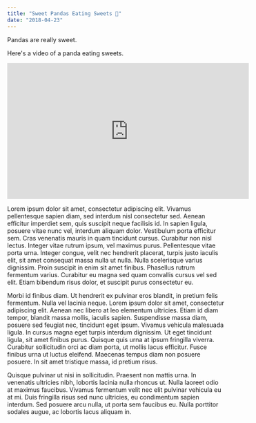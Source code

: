 ```yaml
---
title: "Sweet Pandas Eating Sweets 🍧"
date: "2018-04-23"
---
```


Pandas are really sweet.

Here's a video of a panda eating sweets.

<iframe width="560" height="315" src="https://www.youtube.com/embed/4n0xNbfJLR8" frameborder="0" allowfullscreen></iframe>

 Lorem ipsum dolor sit amet, consectetur adipiscing elit. Vivamus pellentesque sapien diam, sed interdum nisl consectetur sed. Aenean efficitur imperdiet sem, quis suscipit neque facilisis id. In sapien ligula, posuere vitae nunc vel, interdum aliquam dolor. Vestibulum porta efficitur sem. Cras venenatis mauris in quam tincidunt cursus. Curabitur non nisl lectus. Integer vitae rutrum ipsum, vel maximus purus. Pellentesque vitae porta urna. Integer congue, velit nec hendrerit placerat, turpis justo iaculis elit, sit amet consequat massa nulla ut nulla. Nulla scelerisque varius dignissim. Proin suscipit in enim sit amet finibus. Phasellus rutrum fermentum varius. Curabitur eu magna sed quam convallis cursus vel sed elit. Etiam bibendum risus dolor, et suscipit purus consectetur eu.

Morbi id finibus diam. Ut hendrerit ex pulvinar eros blandit, in pretium felis fermentum. Nulla vel lacinia neque. Lorem ipsum dolor sit amet, consectetur adipiscing elit. Aenean nec libero at leo elementum ultricies. Etiam id diam tempor, blandit massa mollis, iaculis sapien. Suspendisse massa diam, posuere sed feugiat nec, tincidunt eget ipsum. Vivamus vehicula malesuada ligula. In cursus magna eget turpis interdum dignissim. Ut eget tincidunt ligula, sit amet finibus purus. Quisque quis urna at ipsum fringilla viverra. Curabitur sollicitudin orci ac diam porta, ut mollis lacus efficitur. Fusce finibus urna ut luctus eleifend. Maecenas tempus diam non posuere posuere. In sit amet tristique massa, id pretium risus.

Quisque pulvinar ut nisi in sollicitudin. Praesent non mattis urna. In venenatis ultricies nibh, lobortis lacinia nulla rhoncus ut. Nulla laoreet odio at maximus faucibus. Vivamus fermentum velit nec elit pulvinar vehicula eu at mi. Duis fringilla risus sed nunc ultricies, eu condimentum sapien interdum. Sed posuere arcu nulla, ut porta sem faucibus eu. Nulla porttitor sodales augue, ac lobortis lacus aliquam in.